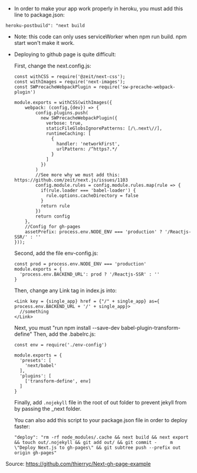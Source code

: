 - In order to make your app work properly in heroku, you must add this line to package.json:
```
heroku-postbuild": "next build
```

- Note: this code can only uses serviceWorker when npm run build. npm start won't make it work.

- Deploying to github page is quite difficult:
  
  First, change the next.config.js:
    ```
    const withCSS = require('@zeit/next-css');
    const withImages = require('next-images');
    const SWPrecacheWebpackPlugin = require('sw-precache-webpack-plugin')

    module.exports = withCSS(withImages({
        webpack: (config,{dev}) => {
            config.plugins.push(
              new SWPrecacheWebpackPlugin({
                verbose: true,
                staticFileGlobsIgnorePatterns: [/\.next\//],
                runtimeCaching: [
                  {
                    handler: 'networkFirst',
                    urlPattern: /^https?.*/
                  }
                ]
              })
            )
            //See more why we must add this: https://github.com/zeit/next.js/issues/1103
            config.module.rules = config.module.rules.map(rule => {
              if(rule.loader === 'babel-loader') {
                rule.options.cacheDirectory = false
              }
              return rule
            })
            return config
        },
        //Config for gh-pages
        assetPrefix: process.env.NODE_ENV === 'production' ? '/Reactjs-SSR/' : ''
    }));
    ```
  Second, add the file env-config.js:
    ```
    const prod = process.env.NODE_ENV === 'production'
    module.exports = {
      'process.env.BACKEND_URL': prod ? '/Reactjs-SSR' : ''
    }
    ```
  Then, change any Link tag in index.js into:
    ```
    <Link key = {single_app} href = {"/" + single_app} as={ process.env.BACKEND_URL + '/' + single_app}>
      //something
    </Link>
    ```
  
  Next, you must "run npm install --save-dev babel-plugin-transform-define" 
  Then, add the .babelrc.js:
    ```
    const env = require('./env-config')

    module.exports = {
      'presets': [
        'next/babel'
      ],
      'plugins': [
        ['transform-define', env]
      ]
    }
    ```
    
    Finally, add ```.nojekyll``` file in the root of out folder to prevent jekyll from by passing the _next folder.
    
  You can also add this script to your package.json file in order to deploy faster:
    ```
    "deploy": "rm -rf node_modules/.cache && next build && next export && touch out/.nojekyll && git add out/ && git commit -     m \"Deploy Next.js to gh-pages\" && git subtree push --prefix out origin gh-pages"
    ```
Source: https://github.com/thierryc/Next-gh-page-example
